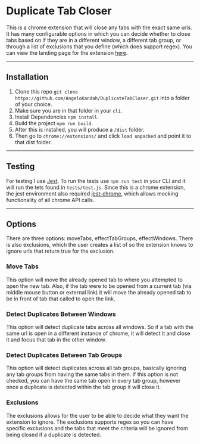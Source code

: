 # Duplicate Tab Closer

This is a chrome extension that will close any tabs with the exact same urls.
It has many configurable options in which you can decide whether to close tabs based on if they are in a different window, a different tab group, or through a list of exclusions that you define (which does support regex).
You can view the landing page for the extension [here](https://angelokandah.github.io/DuplicateTabCloserLandingPage/).

---

## Installation


1. Clone this repo `git clone https://github.com/AngeloKandah/DuplicateTabCloser.git` into a folder of your choice.
2. Make sure you are in that folder in your `cli`.
2. Install Dependencies `npm install`.
3. Build the project `npm run build`.
4. After this is installed, you will produce a `/dist` folder.
5. Then go to `chrome://extensions/` and click `load unpacked` and point it to that dist folder.

---

## Testing

For testing I use [Jest](https://jestjs.io/). To run the tests use `npm run test` in your CLI and it will run the tets found in `tests/test.js`. Since this is a chrome extension, the jest environment also required [jest-chrome](https://www.npmjs.com/package/jest-chrome), which allows mocking functionality of all chrome API calls.

---

## Options
There are three options: moveTabs, effectTabGroups, effectWindows.
There is also exclusions, which the user creates a list of so the extension knows to ignore urls that return true for the exclusion.

### Move Tabs

This option will move the already opened tab to where you attempted to open the new tab. Also, if the tab were to be opened from a current tab (via middle mouse button or external link) it will move the already opened tab to be in front of tab that called to open the link.

### Detect Duplicates Between Windows

This option will detect duplicate tabs across all windows. So if a tab with the same url is open in a different instance of chrome, it will detect it and close it and focus that tab in the other window.

### Detect Duplicates Between Tab Groups

This option will detect duplicates across all tab groups, basically ignoring any tab groups from having the same tabs in them. If this option is not checked, you can have the same tab open in every tab group, however once a duplicate is detected within the tab group it will close it.

### Exclusions

The exclusions allows for the user to be able to decide what they want the extension to ignore. The exclusions supports regex so you can have specific exclusions and the tabs that meet the criteria will be ignored from being closed if a duplicate is detected.
